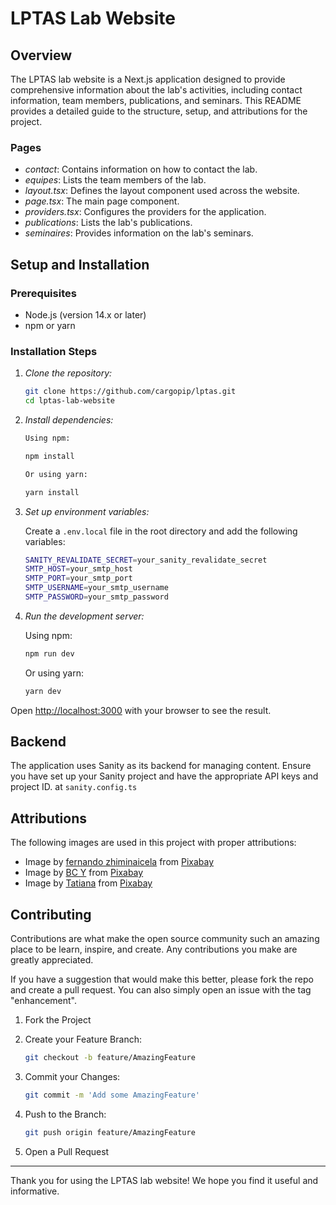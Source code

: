# LPTAS Lab Website

## Overview

The LPTAS lab website is a Next.js application designed to provide comprehensive information about the lab's activities, including contact information, team members, publications, and seminars. This README provides a detailed guide to the structure, setup, and attributions for the project.

### Pages

- _contact_: Contains information on how to contact the lab.
- _equipes_: Lists the team members of the lab.
- _layout.tsx_: Defines the layout component used across the website.
- _page.tsx_: The main page component.
- _providers.tsx_: Configures the providers for the application.
- _publications_: Lists the lab's publications.
- _seminaires_: Provides information on the lab's seminars.

## Setup and Installation

### Prerequisites

- Node.js (version 14.x or later)
- npm or yarn

### Installation Steps

1. _Clone the repository:_

   ```bash
   git clone https://github.com/cargopip/lptas.git
   cd lptas-lab-website
   ```

2. _Install dependencies:_

   ```bash
   Using npm:
   ```

   ```bash
   npm install
   ```

   ```bash
   Or using yarn:
   ```

   ```bash
   yarn install
   ```

3. _Set up environment variables:_

   Create a `.env.local` file in the root directory and add the following variables:

   ```bash
   SANITY_REVALIDATE_SECRET=your_sanity_revalidate_secret
   SMTP_HOST=your_smtp_host
   SMTP_PORT=your_smtp_port
   SMTP_USERNAME=your_smtp_username
   SMTP_PASSWORD=your_smtp_password
   ```

4. _Run the development server:_

   Using npm:

   ```bash
   npm run dev
   ```

   Or using yarn:

   ```bash
   yarn dev
   ```

Open [http://localhost:3000](http://localhost:3000) with your browser to see the result.

## Backend

The application uses Sanity as its backend for managing content. Ensure you have set up your Sanity project and have the appropriate API keys and project ID. at `sanity.config.ts`

## Attributions

The following images are used in this project with proper attributions:

- Image by [fernando zhiminaicela](https://pixabay.com/users/fernandozhiminaicela-6246704/?utm_source=link-attribution&utm_medium=referral&utm_campaign=image&utm_content=3498584) from [Pixabay](https://pixabay.com//?utm_source=link-attribution&utm_medium=referral&utm_campaign=image&utm_content=3498584)
- Image by [BC Y](https://pixabay.com/users/excellentcc-15820328/?utm_source=link-attribution&utm_medium=referral&utm_campaign=image&utm_content=5169689) from [Pixabay](https://pixabay.com//?utm_source=link-attribution&utm_medium=referral&utm_campaign=image&utm_content=5169689)
- Image by [Tatiana](https://pixabay.com/users/belova59-10750437/?utm_source=link-attribution&utm_medium=referral&utm_campaign=image&utm_content=3827740) from [Pixabay](https://pixabay.com//?utm_source=link-attribution&utm_medium=referral&utm_campaign=image&utm_content=3827740)

## Contributing

Contributions are what make the open source community such an amazing place to be learn, inspire, and create. Any contributions you make are greatly appreciated.

If you have a suggestion that would make this better, please fork the repo and create a pull request. You can also simply open an issue with the tag "enhancement".

1. Fork the Project

2. Create your Feature Branch:

   ```bash
   git checkout -b feature/AmazingFeature
   ```

3. Commit your Changes:

   ```bash
   git commit -m 'Add some AmazingFeature'
   ```

4. Push to the Branch:

   ```bash
   git push origin feature/AmazingFeature
   ```

5. Open a Pull Request

---

Thank you for using the LPTAS lab website! We hope you find it useful and informative.
